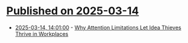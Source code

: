 # [Published on 2025-03-14](index.md)

* [2025-03-14, 14:01:00](https://soylentnews.org/article.pl?sid=25/03/13/150217&from=rss) - [Why Attention Limitations Let Idea Thieves Thrive in Workplaces](https://soylentnews.org/article.pl?sid=25/03/13/150217&from=rss)
